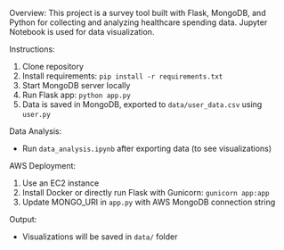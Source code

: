 Overview:
This project is a survey tool built with Flask, MongoDB, and Python for collecting and analyzing healthcare spending data. 
Jupyter Notebook is used for data visualization.

Instructions:
1. Clone repository
2. Install requirements: `pip install -r requirements.txt`
3. Start MongoDB server locally
4. Run Flask app: `python app.py`
5. Data is saved in MongoDB, exported to `data/user_data.csv` using `user.py`

Data Analysis:
- Run `data_analysis.ipynb` after exporting data (to see visualizations)

AWS Deployment:
1. Use an EC2 instance
2. Install Docker or directly run Flask with Gunicorn: `gunicorn app:app`
3. Update MONGO_URI in `app.py` with AWS MongoDB connection string

Output:
- Visualizations will be saved in `data/` folder
